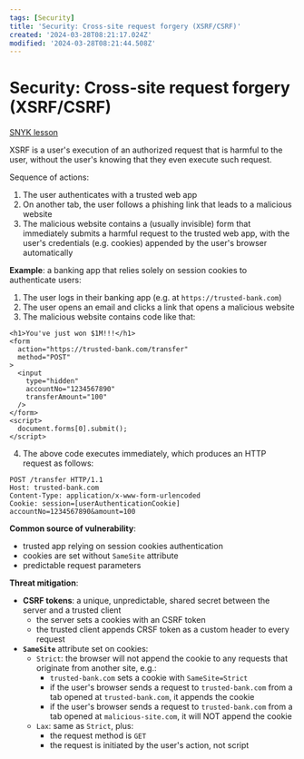 ```yaml
---
tags: [Security]
title: 'Security: Cross-site request forgery (XSRF/CSRF)'
created: '2024-03-28T08:21:17.024Z'
modified: '2024-03-28T08:21:44.508Z'
---
```


# Security: Cross-site request forgery (XSRF/CSRF)

[SNYK lesson](https://learn.snyk.io/lesson/csrf-attack/)

XSRF is a user's execution of an authorized request that is harmful to the user, without the user's knowing that they even execute such request.

Sequence of actions:
1. The user authenticates with a trusted web app
2. On another tab, the user follows a phishing link that leads to a malicious website
3. The malicious website contains a (usually invisible) form that immediately submits a harmful request to the trusted web app, with the user's credentials (e.g. cookies) appended by the user's browser automatically

**Example**: a banking app that relies solely on session cookies to authenticate users:
1. The user logs in their banking app (e.g. at `https://trusted-bank.com`)
2. The user opens an email and clicks a link that opens a malicious website
3. The malicious website contains code like that:
```
<h1>You've just won $1M!!!</h1>
<form
  action="https://trusted-bank.com/transfer"
  method="POST"
>
  <input
    type="hidden"
    accountNo="1234567890"
    transferAmount="100"
  />
</form>
<script>
  document.forms[0].submit();
</script>
```
4. The above code executes immediately, which produces an HTTP request as follows:
```
POST /transfer HTTP/1.1
Host: trusted-bank.com
Content-Type: application/x-www-form-urlencoded
Cookie: session=[userAuthenticationCookie]
accountNo=1234567890&amount=100
```

**Common source of vulnerability**:
- trusted app relying on session cookies authentication
- cookies are set without `SameSite` attribute
- predictable request parameters

**Threat mitigation**:
- **CSRF tokens**: a unique, unpredictable, shared secret between the server and a trusted client
  - the server sets a cookies with an CSRF token
  - the trusted client appends CRSF token as a custom header to every request
- **`SameSite`** attribute set on cookies:
  - `Strict`: the browser will not append the cookie to any requests that originate from another site, e.g.:
    - `trusted-bank.com` sets a cookie with `SameSite=Strict`
    - if the user's browser sends a request to `trusted-bank.com` from a tab opened at `trusted-bank.com`, it appends the cookie
    - if the user's browser sends a request to `trusted-bank.com` from a tab opened at `malicious-site.com`, it will NOT append the cookie
  - `Lax`: same as `Strict`, plus:
    - the request method is `GET`
    - the request is initiated by the user's action, not script 
